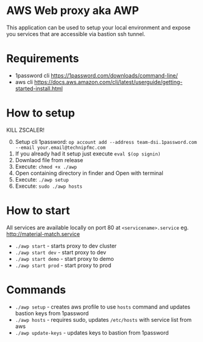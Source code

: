 # AWS Web proxy aka AWP

This application can be used to setup your local environment and expose you services that are accessible via bastion ssh tunnel.

# Requirements

- 1password cli https://1password.com/downloads/command-line/
- aws cli https://docs.aws.amazon.com/cli/latest/userguide/getting-started-install.html

# How to setup

KILL ZSCALER!

0. Setup cli 1password: `op account add --address team-dsi.1password.com --email your.email@technipfmc.com`
1. If you already had it setup just execute `eval $(op signin)`
2. Downlaod file from release
3. Execute: `chmod +x ./awp`
4. Open containing directory in finder and Open with terminal
5. Execute: `./awp setup`
6. Execute: `sudo ./awp hosts`

# How to start

All services are available locally on port 80 at `<servicename>.service` eg. http://material-match.service

- `./awp start` - starts proxy to dev cluster
- `./awp start dev` - start proxy to dev
- `./awp start demo` - start proxy to demo
- `./awp start prod` - start proxy to prod

# Commands

- `./awp setup` - creates aws profile to use `hosts` command and updates bastion keys from 1password
- `./awp hosts` - requires sudo, updates `/etc/hosts` with service list from aws
- `./awp update-keys` - updates keys to bastion from 1password
